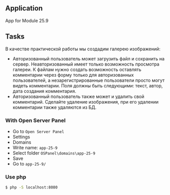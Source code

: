 ## Application

App for Module 25.9

## Tasks

В качестве практической работы мы создадим галерею изображений:

- Авторизованный пользователь может загрузить файл и сохранить на сервер. Неавторизованный имеет только возможность просмотра галереи.
  К файлам нужно создать возможность оставлять комментарии через форму только для авторизованных пользователей, а незарегистрированные пользователи просто могут видеть комментарии. Поля должны быть следующими: текст, автор, дата создания комментария.
- Авторизованный пользователь также может и удалить свой комментарий. Сделайте удаление изображения, при его удалении комментарии также удаляются из БД.

### With Open Server Panel

- Go to `Open Server Panel`
- Settings
- Domains
- Write name: `app-25-9`
- Select folder `OSPanel\domains\app-25-9`
- Save
- Go to `app-25-9/`


### Use php

```bash
$ php -S localhost:8080
```
